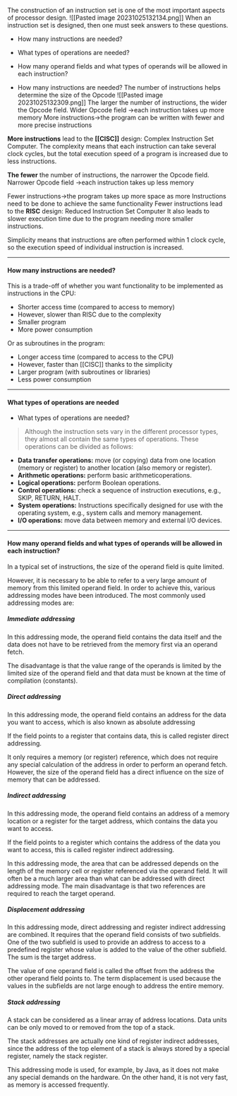 The construction of an instruction set is one of the most important
aspects of processor design.
![[Pasted image 20231025132134.png]]
When an instruction set is designed, then one must seek answers to
these questions.
* How many instructions are needed?
* What types of operations are needed?
* How many operand fields and what types of operands will be allowed in each instruction?


* How many instructions are needed?
The number of instructions helps determine the size of the Opcode
![[Pasted image 20231025132309.png]]
The larger the number of instructions, the wider the Opcode field.
Wider Opcode field →each instruction takes up more memory
More instructions→the program can be written with fewer and more precise instructions

**More instructions** lead to the **[[CISC]]** design: Complex Instruction Set Computer.
The complexity means that each instruction can take several clock cycles, but the total execution speed of a program is increased due to less instructions.


**The fewer** the number of instructions, the narrower the Opcode field.
Narrower Opcode field →each instruction takes up less memory

Fewer instructions→the program takes up more space as more Instructions need to be done to achieve the same functionality
Fewer instructions lead to the **RISC** design: Reduced Instruction Set Computer
It also leads to slower execution time due to the program needing more smaller instructions.

Simplicity means that instructions are often performed within 1 clock cycle, so the execution speed of individual instruction is increased.

***
#### How many instructions are needed?
This is a trade-off of whether you want functionality to be
implemented as instructions in the CPU:
* Shorter access time (compared to access to memory)
* However, slower than RISC due to the complexity
* Smaller program
* More power consumption

Or as subroutines in the program:
* Longer access time (compared to access to the CPU)
* However, faster than [[CISC]] thanks to the simplicity
* Larger program (with subroutines or libraries)
* Less power consumption

***
#### What types of operations are needed
* What types of operations are needed?

>Although the instruction sets vary in the different processor types, they almost all contain the same types of operations. These operations can be divided as follows:

* **Data transfer operations:** move (or copying) data from one location (memory or register) to another location (also memory or register).
* **Arithmetic operations:** perform basic arithmeticoperations.
* **Logical operations:** perform Boolean operations.
* **Control operations:** check a sequence of instruction executions, e.g., SKIP, RETURN, HALT.
* **System operations:** Instructions specifically designed for use with the operating system, e.g., system calls and memory management.
* **I/O operations:** move data between memory and external I/O devices.

***
#### How many operand fields and what types of operands will be allowed in each instruction?
In a typical set of instructions, the size of the operand field is quite limited.

However, it is necessary to be able to refer to a very large amount of memory from this limited operand field. In order to achieve this, various addressing modes have been introduced. The most commonly used addressing modes are:
##### Immediate addressing
In this addressing mode, the operand field contains the data itself and
the data does not have to be retrieved from the memory first via an
operand fetch.

The disadvantage is that the value range of the operands is limited by the limited size of the operand field and that data must be known at the time of compilation (constants).

##### Direct addressing
In this addressing mode, the operand field contains an address for the
data you want to access, which is also known as absolute addressing

If the field points to a register that contains data, this is called register direct addressing. 

It only requires a memory (or register) reference, which does not require any special calculation of the address in order to perform an operand fetch. However, the size of the operand field has a direct influence on the size of memory that can be addressed.

##### Indirect addressing
In this addressing mode, the operand field contains an address of a memory location or a register for the target address, which contains the data you want to access. 

If the field points to a register which contains the address of the data you want to access, this is called register indirect addressing. 

In this addressing mode, the area that can be addressed depends on the length of the memory cell or register referenced via the operand field. It will often be a much larger area than what can be addressed with direct addressing mode. The main disadvantage is that two references are required to reach the target operand.

##### Displacement addressing
In this addressing mode, direct addressing and register indirect addressing are combined. It requires that the operand field consists of two subfields.
One of the two subfield is used to provide an address to access to a predefined register whose value is added to the value of the other
subfield. The sum is the target address.

The value of one operand field is called the offset from the address the other operand field points to. The term displacement is used because the values in the subfields are not large enough to address the entire memory.

##### Stack addressing
A stack can be considered as a linear array of address locations. Data units can be only moved to or removed from the top of a stack.

The stack addresses are actually one kind of register indirect addresses, since the address of the top element of a stack is always
stored by a special register, namely the stack register. 

This addressing mode is used, for example, by Java, as it does not make any special demands on the hardware. On the other hand, it is not very fast, as memory is accessed frequently.
